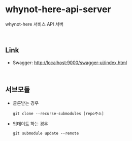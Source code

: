 # whynot-here-api-server
whynot-here 서비스 API 서버



<br />

## Link
- Swagger: [http://localhost:9000/swagger-ui/index.html](http://localhost:9000/swagger-ui/index.html)

<br />

## 서브모듈

- 클론받는 경우

  ```shell
  git clone --recurse-submodules [repo주소]
  ```

- 업데이트 하는 경우

  ```shell
  git submodule update --remote
  ```

  

